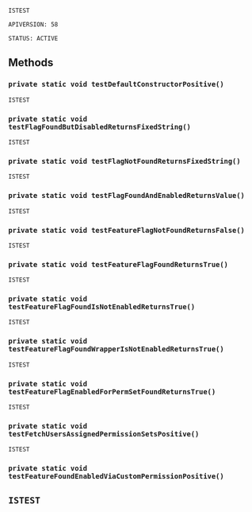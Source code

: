 `ISTEST`

`APIVERSION: 58`

`STATUS: ACTIVE`

## Methods

### `private static void testDefaultConstructorPositive()`

`ISTEST`

### `private static void testFlagFoundButDisabledReturnsFixedString()`

`ISTEST`

### `private static void testFlagNotFoundReturnsFixedString()`

`ISTEST`

### `private static void testFlagFoundAndEnabledReturnsValue()`

`ISTEST`

### `private static void testFeatureFlagNotFoundReturnsFalse()`

`ISTEST`

### `private static void testFeatureFlagFoundReturnsTrue()`

`ISTEST`

### `private static void testFeatureFlagFoundIsNotEnabledReturnsTrue()`

`ISTEST`

### `private static void testFeatureFlagFoundWrapperIsNotEnabledReturnsTrue()`

`ISTEST`

### `private static void testFeatureFlagEnabledForPermSetFoundReturnsTrue()`

`ISTEST`

### `private static void testFetchUsersAssignedPermissionSetsPositive()`

`ISTEST`

### `private static void testFeatureFoundEnabledViaCustomPermissionPositive()`

## `ISTEST`
